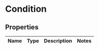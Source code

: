 # Condition

## Properties
Name | Type | Description | Notes
------------ | ------------- | ------------- | -------------
